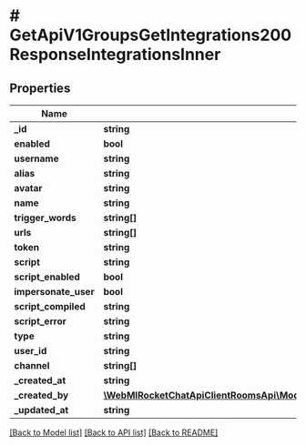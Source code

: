 # # GetApiV1GroupsGetIntegrations200ResponseIntegrationsInner

## Properties

Name | Type | Description | Notes
------------ | ------------- | ------------- | -------------
**_id** | **string** |  | [optional]
**enabled** | **bool** |  | [optional]
**username** | **string** |  | [optional]
**alias** | **string** |  | [optional]
**avatar** | **string** |  | [optional]
**name** | **string** |  | [optional]
**trigger_words** | **string[]** |  | [optional]
**urls** | **string[]** |  | [optional]
**token** | **string** |  | [optional]
**script** | **string** |  | [optional]
**script_enabled** | **bool** |  | [optional]
**impersonate_user** | **bool** |  | [optional]
**script_compiled** | **string** |  | [optional]
**script_error** | **string** |  | [optional]
**type** | **string** |  | [optional]
**user_id** | **string** |  | [optional]
**channel** | **string[]** |  | [optional]
**_created_at** | **string** |  | [optional]
**_created_by** | [**\WebMIRocketChatApiClientRoomsApi\Model\GetApiV1ChannelsGetIntegrations200ResponseIntegrationsInnerCreatedBy**](GetApiV1ChannelsGetIntegrations200ResponseIntegrationsInnerCreatedBy.md) |  | [optional]
**_updated_at** | **string** |  | [optional]

[[Back to Model list]](../../README.md#models) [[Back to API list]](../../README.md#endpoints) [[Back to README]](../../README.md)
